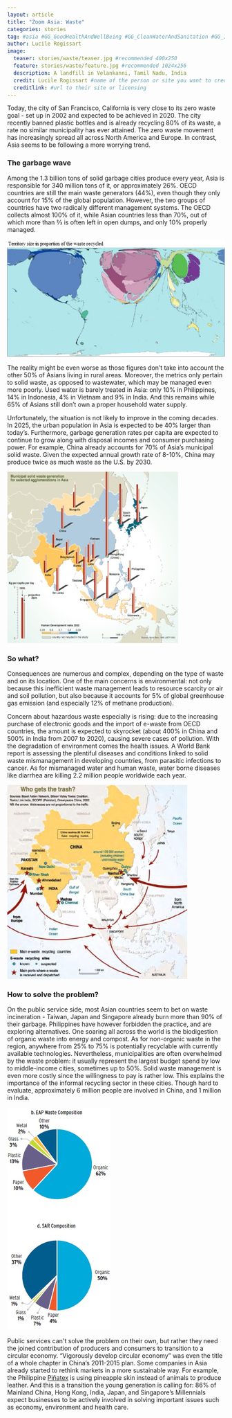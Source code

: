 ```yaml
---
layout: article
title: "Zoom Asia: Waste"
categories: stories
tag: #asia #GG_GoodHealthAndWellBeing #GG_CleanWaterAndSanitation #GG_IndustryInnovationAndInfrastructure #GG_ResponsibleConsumptionAndProduction #GG_ClimateAction #waste #garbage #wastemanagement #resources #circulareconomy #GreenEconomy
author: Lucile Rogissart
image:
  teaser: stories/waste/teaser.jpg #recommended 400x250
  feature: stories/waste/feature.jpg #recommended 1024x256
  description: A landfill in Velankanni, Tamil Nadu, India
  credit: Lucile Rogissart #name of the person or site you want to credit
  creditlink: #url to their site or licensing
---
```


Today, the city of San Francisco, California is very close to its zero waste goal - set up in 2002 and expected to be achieved in 2020. The city recently banned plastic bottles and is already recycling 80% of its waste, a rate no similar municipality has ever attained. The zero waste movement has increasingly spread all across North America and Europe. In contrast, Asia seems to be following a more worrying  trend. 

<h3>The garbage wave</h3>

Among the 1.3 billion tons of solid garbage cities produce every year, Asia is responsible for 340 million tons of it, or approximately 26%. OECD countries are still the main waste generators (44%), even though they only account for 15% of the global population. However, the two groups of countries have two radically different management systems. The OECD collects almost 100% of it, while Asian countries less than 70%, out of which more than ⅔ is often left in open dumps, and only 10% properly managed. 

<img src="/images/stories/waste/waste-recycled.jpg">

The reality might be even worse as those figures don’t take into account the other 50% of Asians living in rural areas. Moreover, the metrics only pertain to solid waste, as opposed to wastewater, which may be managed even more poorly. Used water is barely treated in Asia: only 10% in Philippines, 14% in Indonesia, 4% in Vietnam and 9% in India. And this remains while 65% of Asians still don’t own a proper household water supply. 

Unfortunately, the situation is not likely to improve in the coming decades. In 2025, the urban population in Asia is expected to be 40% larger than today’s. Furthermore, garbage generation rates per capita are expected to continue to grow along with disposal incomes and consumer purchasing power. For example, China already accounts for 70% of Asia’s municipal solid waste. Given the expected  annual growth rate of 8-10%, China may produce twice as much waste as the U.S. by 2030.

<img src="/images/stories/waste/msw-generation-asia.jpg">

<h3>So what?</h3>

Consequences are numerous and complex, depending on the type of waste and on its location. One of the main concerns is environmental: not only because this inefficient waste management leads to resource scarcity or air and soil pollution, but also because it accounts for 5% of global greenhouse gas emission (and especially 12% of methane production).  

Concern about hazardous waste especially is rising: due to the increasing purchase of electronic goods and the import of e-waste from OECD countries, the amount is expected to skyrocket (about 400% in China and 500% in India from 2007 to 2020), causing severe cases of pollution. With the degradation of environment comes the health issues. A World Bank report is assessing the plentiful diseases and conditions linked to solid waste mismanagement in developing countries, from parasitic infections to cancer. As for mismanaged water and human waste, water borne diseases like diarrhea are killing 2.2 million people worldwide each year.

<img src="/images/stories/waste/e-waste.jpg">

<h3>How to solve the problem?</h3>

On the public service side, most Asian countries seem to bet on waste incineration - Taiwan, Japan and Singapore already burn more than 90% of their garbage. Philippines have however forbidden the practice, and are exploring alternatives. One soaring all across the world is the biodigestion of organic waste into energy and compost. As for non-organic waste in the region, anywhere from 25% to 75% is potentially recyclable with currently available technologies. Nevertheless, municipalities are often overwhelmed by the waste problem: it usually represent the largest budget spend by low to middle-income cities, sometimes up to 50%. Solid waste management is even more costly since the willingness to pay is rather low. This explains the importance of the informal recycling sector in these cities. Though hard to evaluate, approximately 6 million people are involved in China, and 1 million in India.

<img src="/images/stories/waste/waste-composition.jpg">

Public services can't solve the problem on their own, but rather they need the joined contribution of producers and consumers to transition to a circular economy. “Vigorously develop circular economy” was even the title of a whole chapter in China’s 2011-2015 plan. Some companies in Asia already started to rethink markets in a more sustainable way. For example, the Philippine [Piñatex](http://www.ananas-anam.com/pinatex/) is using pineapple skin instead of animals to produce leather. And this is a transition the young generation is calling for: 86% of Mainland China, Hong Kong, India, Japan, and Singapore’s Millennials expect businesses to be actively involved in solving important issues such as economy, environment and health care.